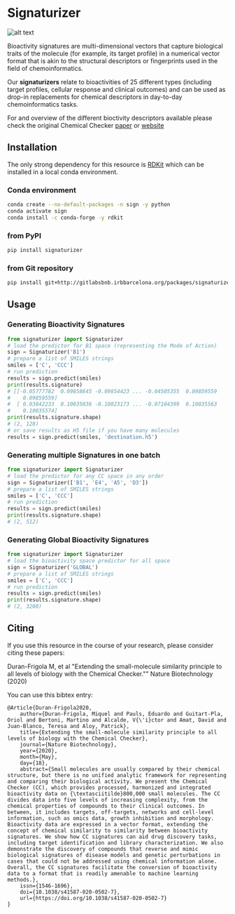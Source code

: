 # Signaturizer

![alt text](http://gitlabsbnb.irbbarcelona.org/packages/signaturizer/raw/master/images/cc_signatures.jpg "Molecule Signaturization")

Bioactivity signatures are multi-dimensional vectors that capture biological
traits of the molecule (for example, its target profile) in a numerical vector
format that is akin to the structural descriptors or fingerprints used in the
field of chemoinformatics.

Our **signaturizers** relate to bioactivities of 25 different types (including
target profiles, cellular response and clinical outcomes) and can be used as
drop-in replacements for chemical descriptors in day-to-day chemoinformatics
tasks.

For and overview of the different bioctivity descriptors available please check
the original Chemical Checker 
[paper](https://www.nature.com/articles/s41587-020-0502-7) or 
[website](https://chemicalchecker.com/)


## Installation

The only strong dependency for this resource is [RDKit](https://www.rdkit.org/docs/Install.html)
which can be installed in a local conda environment.


### Conda environment

```bash
conda create --no-default-packages -n sign -y python
conda activate sign
conda install -c conda-forge -y rdkit
```

### from PyPI

```bash
pip install signaturizer
```

### from Git repository

```bash
pip install git+http://gitlabsbnb.irbbarcelona.org/packages/signaturizer.git
```



## Usage


### Generating Bioactivity Signatures

```python
from signaturizer import Signaturizer
# load the predictor for B1 space (representing the Mode of Action)
sign = Signaturizer('B1')
# prepare a list of SMILES strings
smiles = ['C', 'CCC']
# run prediction
results = sign.predict(smiles)
print(results.signature)
# [[-0.05777782  0.09858645 -0.09854423 ... -0.04505355  0.09859559
#    0.09859559]
#  [ 0.03842233  0.10035036 -0.10023173 ... -0.07104399  0.10035563
#    0.10035574]
print(results.signature.shape)
# (2, 128)
# or save results as H5 file if you have many molecules
results = sign.predict(smiles, 'destination.h5')
```

### Generating multiple Signatures in one batch
```python
from signaturizer import Signaturizer
# load the predictor for any CC space in any order
sign = Signaturizer(['B1', 'E4', 'A5', 'D3'])
# prepare a list of SMILES strings
smiles = ['C', 'CCC']
# run prediction
results = sign.predict(smiles)
print(results.signature.shape)
# (2, 512)
```

### Generating Global Bioactivity Signatures
```python
from signaturizer import Signaturizer
# load the bioactivity space predictor for all space
sign = Signaturizer('GLOBAL')
# prepare a list of SMILES strings
smiles = ['C', 'CCC']
# run prediction
results = sign.predict(smiles)
print(results.signature.shape)
# (2, 3200)
```


## Citing

If you use this resource in the course of your research, please consider citing 
these papers:

Duran-Frigola M, et al "Extending the small-molecule similarity principle to all levels of biology with the Chemical Checker."" Nature Biotechnology (2020)

You can use this bibtex entry:

```
﻿@Article{Duran-Frigola2020,
    author={Duran-Frigola, Miquel and Pauls, Eduardo and Guitart-Pla, Oriol and Bertoni, Martino and Alcalde, V{\'i}ctor and Amat, David and Juan-Blanco, Teresa and Aloy, Patrick},
    title={Extending the small-molecule similarity principle to all levels of biology with the Chemical Checker},
    journal={Nature Biotechnology},
    year={2020},
    month={May},
    day={18},
    abstract={Small molecules are usually compared by their chemical structure, but there is no unified analytic framework for representing and comparing their biological activity. We present the Chemical Checker (CC), which provides processed, harmonized and integrated bioactivity data on {\textasciitilde}800,000 small molecules. The CC divides data into five levels of increasing complexity, from the chemical properties of compounds to their clinical outcomes. In between, it includes targets, off-targets, networks and cell-level information, such as omics data, growth inhibition and morphology. Bioactivity data are expressed in a vector format, extending the concept of chemical similarity to similarity between bioactivity signatures. We show how CC signatures can aid drug discovery tasks, including target identification and library characterization. We also demonstrate the discovery of compounds that reverse and mimic biological signatures of disease models and genetic perturbations in cases that could not be addressed using chemical information alone. Overall, the CC signatures facilitate the conversion of bioactivity data to a format that is readily amenable to machine learning methods.},
    issn={1546-1696},
    doi={10.1038/s41587-020-0502-7},
    url={https://doi.org/10.1038/s41587-020-0502-7}
}
```